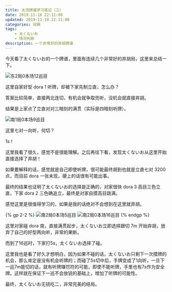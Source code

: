 ```yaml
---
title: 太流牌谱学习笔记（三）
date: 2019-11-18 22:11:08
updated: 2019-11-18 22:11:08
categories: 日麻
tags:
    - 太くないお
    - 场况判断
description: 一个非常好的弃胡牌谱
---
```


今天看了太くないお的一个牌谱，里面有连续几个非常好的弃胡局，这里来总结一下。

![东2局0本场12巡目](E2gXROKdFZ3r6ay.webp)

这里自家好型 dora 1 听牌，却被下家先制立直，怎么办？

答案比较简单，直接两北连切，有机会就争取兜听，没机会就直接弃胡。

结果是上家点了立直对对三暗刻的满贯（实际是四暗刻听牌）。

![南1局0本场9巡目](ghOA2cm1kEsZTt3.webp)

这里七对一向听，何切？

1s！

这里我看了很久，感觉不是很能理解。之后再往下看，发现太くないお从这里开始直接选择了弃胡！

如果要解释的话，感觉就是自己即使听牌，很可能最终胡到也就是立直七对 3200 点，而目前 dora 一张未现，硬上的话很有可能出事。

最终的结果也证明了太くないお的选择是正确的，对家很快 dora 3 高目三色立直，下家 dora 2 三色确追立，最终是对家自摸高目跳满。

感觉这里是很值得学习的，如果是我的话绝对不会想到在这里就弃胡。

{% gp 2-2 %}
    ![南2局0本场5巡目](M3PTrOhIUNFdCRk.webp)
    ![南2局0本场16巡目](8OVe2r1q3mxfBQc.webp)
{% endgp %}

这里对家碰 dora 南，直接满贯起步，太くないお立即选择跟切 7m 开始弃胡，放弃了自己的好型两向听，非常的果断。

而到了16巡时，下家打5s，太くないお选择了碰。

这里我也是看了好久才想明白，因为如果不碰的话，太くないお只剩下一次摸牌的机会，那么肯定是没有机会听牌的；而碰了5s切中后，手牌变成了1向听，一旦下一巡7m能切的话，就有听牌赚罚符的可能，即使不能听牌，手里也有7s作为安全牌。这样就在保证下一巡不会放铳的基础上，增加了听牌的可能性。

最终，太くないお无铳吃二，非常完美的结局。
